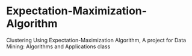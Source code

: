 # Expectation-Maximization-Algorithm
Clustering  Using Expectation-Maximization Algorithm, A project for Data Mining: Algorithms and Applications class
